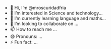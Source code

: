 - 👋 Hi, I’m @mroscuridadfria
- 👀 I’m interested in Science and technology...
- 🌱 I’m currently learning language and maths...
- 💞️ I’m looking to collaborate on ...
- 📫 How to reach me  ...
- 😄 Pronouns: ...
- ⚡ Fun fact: ...

<!---
mroscuridadfria/mroscuridadfria is a ✨ special ✨ repository because its `README.md` (this file) appears on your GitHub profile.
You can click the Preview link to take a look at your changes.
--->
